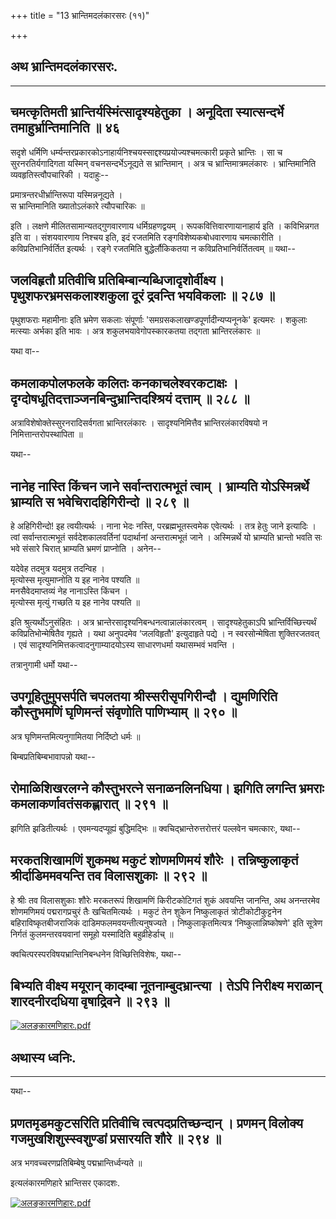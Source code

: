+++
title = "13 भ्रान्तिमदलंकारसरः (११)"

+++


## अथ भ्रान्तिमदलंकारसरः.

------------------------------------------------------------------------

  


## चमत्कृतिमती भ्रान्तिर्यस्मिंत्सादृश्यहेतुका । अनूदिता स्यात्सन्दर्भे तमाहुर्भ्रान्तिमानिति ॥ ४६

सदृशे धर्मिणि
धर्म्यन्तरप्रकारकोऽनाहार्यनिश्चयस्साद्दश्यप्रयोज्यश्चमत्कारी प्रकृते
भ्रान्तिः । सा च सुरनरतिर्यगादिगता यस्मिन् वचनसन्दर्भेऽनूद्यते स
भ्रान्तिमान् । अत्र च भ्रान्तिमात्रमलंकारः । भ्रान्तिमानिति
व्यवहृतिस्त्वौपचारिकी । यदाहुः--

प्रमात्रन्तरधीर्भ्रान्तिरूपा यस्मिन्ननूद्यते ।  
स भ्रान्तिमानिति ख्यातोऽलंकारे त्यौपचारिकः ॥

इति । लक्षणे मीलितसामान्यतद्गुणवारणाय धर्मिग्रहणद्वयम् ।
रूपकवित्तिवारणायानाहार्य इति । कविभिन्नगत इति वा । संशयवारणाय निश्चय
इति, इदं रजतमिति रङ्गविशेष्यकबोधवारणाय चमत्कारीति । कविप्रतिभानिर्वर्तित
इत्यर्थः । रङ्गे रजतमिति बुद्धेर्लौकिकतया न कविप्रतिभानिर्वर्तितत्वम् ॥
यथा--



## जलविहृतौ प्रतिवीचि प्रतिबिम्बान्यब्धिजादृशोर्वीक्ष्य। पृथुशफरभ्रमसकलाश्शकुला दूरं द्रवन्ति भयविकलाः ॥ २८७ ॥

पृथुशफराः महामीनाः इति भ्रमेण सकलाः संपूर्णाः
'समग्रसकलाखण्डपूर्णादीन्यप्यनूनके' इत्यमरः । शकुलाः मत्स्याः अर्भका इति
भावः । अत्र शकुलभयावेगोपस्कारकतया तद्गता भ्रान्तिरलंकारः ॥

यथा वा--



## कमलाकपोलफलके कलितः कनकाचलेश्वरकटाक्षः । दृग्दोषधूतिदत्ताञ्जनबिन्दुभ्रान्तिदश्श्रियं दत्ताम् ॥ २८८ ॥

अत्राविशेषोक्तेस्सुरनरादिसर्वगता भ्रान्तिरलंकारः । सादृश्यनिमित्तैव
भ्रान्तिरलंकारविषयो न निमित्तान्तरोपस्थापिता ॥

यथा--



## नानेह नास्ति किंचन जाने सर्वान्तरात्मभूतं त्वाम् । भ्राम्यति योऽस्मिन्नर्थे भ्राम्यति स भवेचिरादहिगिरीन्दो ॥ २८९ ॥

हे अहिगिरीन्दो! इह त्वयीत्यर्थः । नाना भेदः नस्ति, परब्रह्मभूतस्त्वमेक
एवेत्यर्थः । तत्र हेतुः जाने इत्यादिः । त्वां सर्वान्तरात्मभूतं
सर्वदेशकालवर्तिनां पदार्थानां अन्तरात्मभूतं जाने । अस्मिन्नर्थे यो
भ्राम्यति भ्रान्तो भवति सः भवे संसारे चिरात् भ्राम्यति भ्रमणं प्राप्नोति
। अनेन--

यदेवेह तदमुत्र यदमुत्र तदन्विह ।  
मृत्योस्स मृत्युमाप्नोति य इह नानेव पश्यति ॥  
मनसैवेदमाप्तव्यं नेह नानाऽस्ति किंचन ।  
मृत्योस्स मृत्युं गच्छति य इह नानेव पश्यति ॥

इति श्रुत्यर्थोऽनुसंहितः । अत्र
भ्रान्तेरसादृश्यनिबन्धनत्वान्नालंकारत्वम् । सादृश्यहेतुकाऽपि
भ्रान्तिर्विच्छित्त्यर्थं कविप्रतिभोन्मेषितैव गृह्यते । यथा अनुपदमेव
‘जलविहृतौ' इत्युदाहृते पद्ये । न स्वरसोन्मेषिता शुक्तिरजतवत् । एवं
सादृश्यनिमित्तकत्वादनुगाम्यादयोऽस्य साधारणधर्मा यथासम्भवं भवन्ति ।

तत्रानुगामी धर्मो यथा--



## उपगूहितुमुपसर्पति चपलतया श्रीस्सरीसृपगिरीन्दौ । द्युमणिरिति कौस्तुभमणिं घृणिमन्तं संवृणोति पाणिभ्याम् ॥ २९० ॥

अत्र घृणिमन्तमित्यनुगामितया निर्दिष्टो धर्मः ॥

बिम्बप्रतिबिम्बभावापन्नो यथा--



## रोमाळिशिखरलग्ने कौस्तुभरत्ने सनाळनलिनधिया। झगिति लगन्ति भ्रमराः कमलाकर्णावतंसकह्लारात् ॥ २९१ ॥

झगिति झडितीत्यर्थः । एवमन्यदप्यूह्यं बुद्धिमद्भिः ॥
क्वचिद्भ्रान्तेरुत्तरोत्तरं पल्लवेन चमत्कारः, यथा--



## मरकतशिखामणिं शुकमथ मकुटं शोणमणिमयं शौरेः । तन्निष्कुलाकृतं श्रीर्दाडिममवयन्ति तव विलासशुकाः ॥ २९२ ॥

हे श्रीः तव विलासशुकाः शौरेः मरकतरूपं शिखामणिं किरीटकोटिगतं शुकं
अवयन्ति जानन्ति, अथ अनन्तरमेव शोणमणिमयं पद्मरागप्रचुरं तैः खचितमित्यर्थः
। मकुटं तेन शुकेन निष्कुलाकृतं त्रोटीकोटीकुट्टनेन बहिराविष्कृतबीजराजिकं
दाडिमफलमवयन्तीत्यनुषज्यते । निष्कुलाकृतमित्यत्र ‘निष्कुलान्निष्कोषणे'
इति सूत्रेण निर्गतं कुलमन्तरवयवानां समूहो यस्मादिति बहुव्रीहेर्डाच् ॥

क्वचित्परस्परविषयभ्रान्तिनिबन्धनेन विच्छित्तिविशेषः, यथा--



## बिभ्यति वीक्ष्य मयूरान् कादम्बा नूतनाम्बुदभ्रान्त्या । तेऽपि निरीक्ष्य मराळान् शारदनीरदधिया वृषाद्रिवने ॥ २९३ ॥

[![अलङ्कारमणिहारः.pdf](//upload.wikimedia.org/wikisource/sa/thumb/3/3b/%E0%A4%85%E0%A4%B2%E0%A4%99%E0%A5%8D%E0%A4%95%E0%A4%BE%E0%A4%B0%E0%A4%AE%E0%A4%A3%E0%A4%BF%E0%A4%B9%E0%A4%BE%E0%A4%B0%E0%A4%83.pdf/page175-398px-%E0%A4%85%E0%A4%B2%E0%A4%99%E0%A5%8D%E0%A4%95%E0%A4%BE%E0%A4%B0%E0%A4%AE%E0%A4%A3%E0%A4%BF%E0%A4%B9%E0%A4%BE%E0%A4%B0%E0%A4%83.pdf.jpg)](/w/index.php?title=%E0%A4%B8%E0%A4%9E%E0%A5%8D%E0%A4%9A%E0%A4%BF%E0%A4%95%E0%A4%BE:%E0%A4%85%E0%A4%B2%E0%A4%99%E0%A5%8D%E0%A4%95%E0%A4%BE%E0%A4%B0%E0%A4%AE%E0%A4%A3%E0%A4%BF%E0%A4%B9%E0%A4%BE%E0%A4%B0%E0%A4%83.pdf&page=175)

## अथास्य ध्वनिः.

------------------------------------------------------------------------

यथा--



## प्रणतमृडमकुटसरिति प्रतिवीचि त्वत्पदप्रतिच्छन्दान् । प्रणमन् विलोक्य गजमुखशिशुस्स्वशुण्डां प्रसारयति शौरे ॥ २९४ ॥

  
अत्र भगवच्चरणप्रतिबिम्बेषु पद्मभ्रान्तिर्ध्वन्यते ॥

इत्यलंकारमणिहारे भ्रान्तिसर एकादशः.

[![अलङ्कारमणिहारः.pdf](//upload.wikimedia.org/wikisource/sa/thumb/3/3b/%E0%A4%85%E0%A4%B2%E0%A4%99%E0%A5%8D%E0%A4%95%E0%A4%BE%E0%A4%B0%E0%A4%AE%E0%A4%A3%E0%A4%BF%E0%A4%B9%E0%A4%BE%E0%A4%B0%E0%A4%83.pdf/page176-395px-%E0%A4%85%E0%A4%B2%E0%A4%99%E0%A5%8D%E0%A4%95%E0%A4%BE%E0%A4%B0%E0%A4%AE%E0%A4%A3%E0%A4%BF%E0%A4%B9%E0%A4%BE%E0%A4%B0%E0%A4%83.pdf.jpg)](/w/index.php?title=%E0%A4%B8%E0%A4%9E%E0%A5%8D%E0%A4%9A%E0%A4%BF%E0%A4%95%E0%A4%BE:%E0%A4%85%E0%A4%B2%E0%A4%99%E0%A5%8D%E0%A4%95%E0%A4%BE%E0%A4%B0%E0%A4%AE%E0%A4%A3%E0%A4%BF%E0%A4%B9%E0%A4%BE%E0%A4%B0%E0%A4%83.pdf&page=176)

